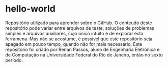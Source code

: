 # hello-world
Repositório utilizado para aprender sobre o GitHub.
O conteudo deste repositório pode variar entre arquivos de teste, soluções de problemas simples e arquivos auxiliares, cujo único intuito é de explorar esta ferramena. Mas não se acostume, é possível que este repositório seja apagado em pouco tempo, quando não for mais necessário.
Este repositório foi criado por Renan Passos, aluno de Engenharia Eletrônica e de Computação na Universidade Federal do Rio de Janeiro, então no sexto período.
